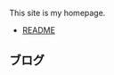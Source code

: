 This site is my homepage.

- [README](README.md)

## ブログ

<script src="//rss.bloople.net/?url=https%3A%2F%2Fina6ra.github.io%2Ffeed.xml&detail=-1&showtitle=false&type=js"></script>
